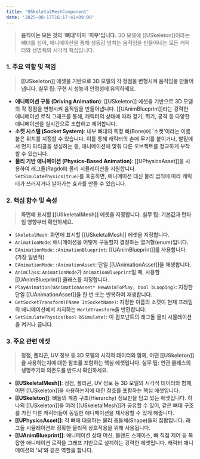 ```yaml
---
title: 'USkeletalMeshComponent'
date: '2025-08-17T16:17:41+09:00'
---
```

> **움직이는 모든 것의 '뼈대'이자 '피부'입니다.** 3D 모델에 [[USkeleton]]이라는 뼈대를 심어, 애니메이션을 통해 생동감 넘치는 움직임을 만들어내는 모든 캐릭터와 생명체의 시각적 핵심입니다.

### **1. 주요 역할 및 책임**
> **[[USkeleton]] 에셋을 기반으로 3D 모델의 각 정점을 변형시켜 움직임을 만들어냅니다. 실무 팁: 구현 시 성능과 안정성에 유의하세요.**
* **애니메이션 구동 (Driving Animation)**:
	[[USkeleton]] 에셋을 기반으로 3D 모델의 각 정점을 변형시켜 움직임을 만들어냅니다. [[UAnimBlueprint]]라는 강력한 애니메이션 로직 그래프를 통해, 캐릭터의 상태에 따라 걷기, 뛰기, 공격 등 다양한 애니메이션을 실시간으로 조합하고 제어합니다.
* **소켓 시스템 (Socket System)**:
	내부 뼈대의 특정 뼈(Bone)에 '소켓'이라는 이름 붙은 위치를 지정할 수 있습니다. 이를 통해 캐릭터의 손에 무기를 붙이거나, 발밑에서 먼지 파티클을 생성하는 등, 애니메이션에 맞춰 다른 오브젝트를 정교하게 부착할 수 있습니다.
* **물리 기반 애니메이션 (Physics-Based Animation)**:
	[[UPhysicsAsset]]을 사용하여 래그돌(Ragdoll) 물리 시뮬레이션을 지원합니다. `SetSimulatePhysics(true)`를 호출하면, 애니메이션 대신 물리 법칙에 따라 캐릭터가 쓰러지거나 날아가는 효과를 만들 수 있습니다.

### **2. 핵심 함수 및 속성**
> **화면에 표시할 [[USkeletalMesh]] 에셋을 지정합니다. 실무 팁: 기본값과 런타임 영향부터 확인하세요.**
* `SkeletalMesh`:
	화면에 표시할 [[USkeletalMesh]] 에셋을 지정합니다.
* `AnimationMode`:
	애니메이션을 어떻게 구동할지 결정하는 열거형(enum)입니다.
* `EAnimationMode::AnimationBlueprint`:
	[[UAnimBlueprint]]를 사용합니다. (가장 일반적)
* `EAnimationMode::AnimationAsset`:
	단일 [[UAnimationAsset]]을 재생합니다.
* `AnimClass`:
	`AnimationMode`가 `AnimationBlueprint`일 때, 사용할 [[UAnimBlueprint]] 클래스를 지정합니다.
* `PlayAnimation(UAnimationAsset* NewAnimToPlay, bool bLooping)`:
	지정한 단일 [[UAnimationAsset]]을 한 번 또는 반복하여 재생합니다.
* `GetSocketTransform(FName InSocketName)`:
	지정한 이름의 소켓이 현재 프레임의 애니메이션에서 차지하는 `WorldTransform`을 반환합니다.
* `SetSimulatePhysics(bool bSimulate)`:
	이 컴포넌트의 래그돌 물리 시뮬레이션을 켜거나 끕니다.

### **3. 주요 관련 에셋**
> **정점, 폴리곤, UV 정보 등 3D 모델의 시각적 데이터와 함께, 어떤 [[USkeleton]]을 사용하는지에 대한 참조를 포함하는 핵심 에셋입니다. 실무 팁: 연관 클래스의 생명주기와 의존도를 반드시 확인하세요.**
* **[[USkeletalMesh]]**:
	정점, 폴리곤, UV 정보 등 3D 모델의 시각적 데이터와 함께, 어떤 [[USkeleton]]을 사용하는지에 대한 참조를 포함하는 핵심 에셋입니다.
* **[[USkeleton]]**:
	뼈들의 계층 구조(Hierarchy) 정보만을 담고 있는 에셋입니다. 하나의 [[USkeleton]]을 여러 [[USkeletalMesh]]가 공유할 수 있어, 같은 뼈대 구조를 가진 다른 캐릭터들이 동일한 애니메이션을 재사용할 수 있게 해줍니다.
* **[[UPhysicsAsset]]**:
	각 뼈에 대응하는 물리 충돌체(Shape)들의 집합입니다. 래그돌 시뮬레이션과 정확한 물리적 상호작용을 위해 사용됩니다.
* **[[UAnimBlueprint]]**:
	애니메이션 상태 머신, 블렌드 스페이스, 뼈 직접 제어 등 복잡한 애니메이션 로직을 그래프 기반으로 설계하는 강력한 에셋입니다. 캐릭터 애니메이션의 '뇌'와 같은 역할을 합니다.
